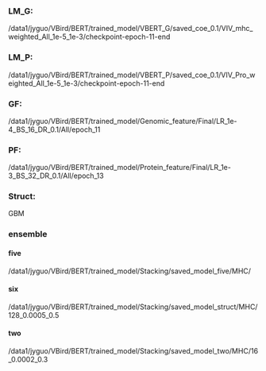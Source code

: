 ### LM_G:
/data1/jyguo/VBird/BERT/trained_model/VBERT_G/saved_coe_0.1/VIV_mhc_weighted_All_1e-5_1e-3/checkpoint-epoch-11-end

### LM_P:
/data1/jyguo/VBird/BERT/trained_model/VBERT_P/saved_coe_0.1/VIV_Pro_weighted_All_1e-5_1e-3/checkpoint-epoch-11-end

### GF:
/data1/jyguo/VBird/BERT/trained_model/Genomic_feature/Final/LR_1e-4_BS_16_DR_0.1/All/epoch_11

### PF:
/data1/jyguo/VBird/BERT/trained_model/Protein_feature/Final/LR_1e-3_BS_32_DR_0.1/All/epoch_13

### Struct:
GBM



### ensemble
#### five 
/data1/jyguo/VBird/BERT/trained_model/Stacking/saved_model_five/MHC/

#### six
/data1/jyguo/VBird/BERT/trained_model/Stacking/saved_model_struct/MHC/128_0.0005_0.5

#### two
/data1/jyguo/VBird/BERT/trained_model/Stacking/saved_model_two/MHC/16_0.0002_0.3

